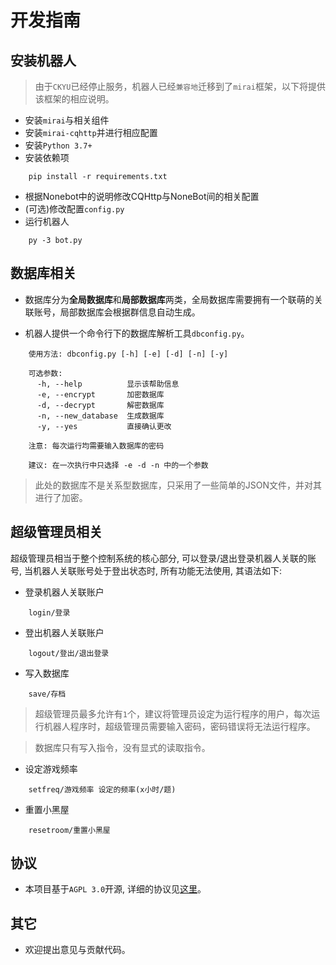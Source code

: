 # 开发指南

## 安装机器人
> 由于`CKYU`已经停止服务，机器人已经`兼容地`迁移到了`mirai`框架，以下将提供该框架的相应说明。

+ 安装`mirai`与相关组件
+ 安装`mirai-cqhttp`并进行相应配置
+ 安装`Python 3.7+`
+ 安装依赖项
```
    pip install -r requirements.txt
```
+ 根据Nonebot中的说明修改CQHttp与NoneBot间的相关配置
+ (可选)修改配置`config.py`
+ 运行机器人
```
    py -3 bot.py
```

## 数据库相关
+ 数据库分为**全局数据库**和**局部数据库**两类，全局数据库需要拥有一个联萌的关联账号，局部数据库会根据群信息自动生成。

+ 机器人提供一个命令行下的数据库解析工具`dbconfig.py`。
```
	使用方法: dbconfig.py [-h] [-e] [-d] [-n] [-y]

	可选参数:
	  -h, --help          显示该帮助信息
	  -e, --encrypt       加密数据库
	  -d, --decrypt       解密数据库
	  -n, --new_database  生成数据库
	  -y, --yes           直接确认更改

	注意: 每次运行均需要输入数据库的密码
	
	建议: 在一次执行中只选择 -e -d -n 中的一个参数
```

> 此处的数据库不是关系型数据库，只采用了一些简单的JSON文件，并对其进行了加密。

## 超级管理员相关
超级管理员相当于整个控制系统的核心部分, 可以登录/退出登录机器人关联的账号, 当机器人关联账号处于登出状态时, 所有功能无法使用, 其语法如下:
+ 登录机器人关联账户
```
    login/登录
```

+ 登出机器人关联账户
```
    logout/登出/退出登录
```

+ 写入数据库
```
	save/存档
```

> 超级管理员最多允许有`1`个，建议将管理员设定为运行程序的用户，每次运行机器人程序时，超级管理员需要输入密码，密码错误将无法运行程序。

> 数据库只有写入指令，没有显式的读取指令。

+ 设定游戏频率
```
	setfreq/游戏频率 设定的频率(x小时/题)
```

+ 重置小黑屋
```
	resetroom/重置小黑屋
```

## 协议
+ 本项目基于`AGPL 3.0`开源, 详细的协议见[这里](http://www.gnu.org/licenses/agpl-3.0.html)。

## 其它
+ 欢迎提出意见与贡献代码。